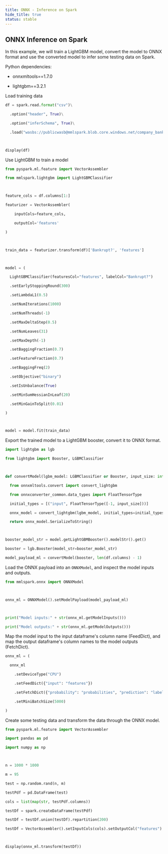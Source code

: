 ```yaml
---
title: ONNX - Inference on Spark
hide_title: true
status: stable
---
```

## ONNX Inference on Spark



In this example, we will train a LightGBM model, convert the model to ONNX format and use the converted model to infer some testing data on Spark.



Python dependencies:



- onnxmltools==1.7.0

- lightgbm==3.2.1



Load training data


```python
df = spark.read.format("csv")\

  .option("header", True)\

  .option("inferSchema", True)\

  .load("wasbs://publicwasb@mmlspark.blob.core.windows.net/company_bankruptcy_prediction_data.csv")



display(df)
```

Use LightGBM to train a model


```python
from pyspark.ml.feature import VectorAssembler

from mmlspark.lightgbm import LightGBMClassifier



feature_cols = df.columns[1:]

featurizer = VectorAssembler(

    inputCols=feature_cols,

    outputCol='features'

)



train_data = featurizer.transform(df)['Bankrupt?', 'features']



model = (

  LightGBMClassifier(featuresCol="features", labelCol="Bankrupt?")

  .setEarlyStoppingRound(300)

  .setLambdaL1(0.5)

  .setNumIterations(1000)

  .setNumThreads(-1)

  .setMaxDeltaStep(0.5)

  .setNumLeaves(31)

  .setMaxDepth(-1)

  .setBaggingFraction(0.7)

  .setFeatureFraction(0.7)

  .setBaggingFreq(2)

  .setObjective("binary")

  .setIsUnbalance(True)

  .setMinSumHessianInLeaf(20)

  .setMinGainToSplit(0.01)

)



model = model.fit(train_data)
```

Export the trained model to a LightGBM booster, convert it to ONNX format.


```python
import lightgbm as lgb

from lightgbm import Booster, LGBMClassifier



def convertModel(lgbm_model: LGBMClassifier or Booster, input_size: int) -> bytes:

  from onnxmltools.convert import convert_lightgbm

  from onnxconverter_common.data_types import FloatTensorType

  initial_types = [("input", FloatTensorType([-1, input_size]))]

  onnx_model = convert_lightgbm(lgbm_model, initial_types=initial_types, target_opset=9)

  return onnx_model.SerializeToString()



booster_model_str = model.getLightGBMBooster().modelStr().get()

booster = lgb.Booster(model_str=booster_model_str)

model_payload_ml = convertModel(booster, len(df.columns) - 1)
```

Load the ONNX payload into an `ONNXModel`, and inspect the model inputs and outputs.


```python
from mmlspark.onnx import ONNXModel



onnx_ml = ONNXModel().setModelPayload(model_payload_ml)



print("Model inputs:" + str(onnx_ml.getModelInputs()))

print("Model outputs:" + str(onnx_ml.getModelOutputs()))
```

Map the model input to the input dataframe's column name (FeedDict), and map the output dataframe's column names to the model outputs (FetchDict).


```python
onnx_ml = (

  onnx_ml

    .setDeviceType("CPU")

    .setFeedDict({"input": "features"})

    .setFetchDict({"probability": "probabilities", "prediction": "label"})

    .setMiniBatchSize(5000)

)
```

Create some testing data and transform the data through the ONNX model.


```python
from pyspark.ml.feature import VectorAssembler

import pandas as pd

import numpy as np



n = 1000 * 1000

m = 95

test = np.random.rand(n, m)

testPdf = pd.DataFrame(test)

cols = list(map(str, testPdf.columns))

testDf = spark.createDataFrame(testPdf)

testDf = testDf.union(testDf).repartition(200)

testDf = VectorAssembler().setInputCols(cols).setOutputCol("features").transform(testDf).drop(*cols).cache()



display(onnx_ml.transform(testDf))
```
